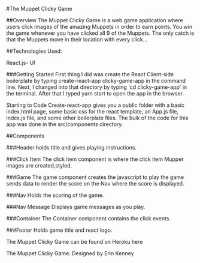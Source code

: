 #The Muppet Clicky Game


##Overview
The Muppet Clicky Game is a web game application where users click images of the amazing Muppets in order to earn points. You win the game whenever you have clicked all 9 of the Muppets. The only catch is that the Muppets move in their location with every click...

##Technologies Used:

React.js- UI

###Getting Started
First thing I did was create the React Client-side boilerplate by typing create-react-app clicky-game-app in the command line. Next, I changed into that directory by typing 'cd clicky-game-app' in the terminal. After that I typed yarn start to open the app in the browser.

Starting to Code
Create-react-app gives you a public folder with a basic index.html page, some basic css for the react template, an App.js file, index.js file, and some other boilerplate files.  The bulk of the code for this app was done in the src/components directory. 

##Components

###Header 
holds title and gives playing instructions.

###Click Item
The click item component is where the click item Muppet images are created,styled.

###Game
The game component creates the javascript to play the game sends data to render the score on the Nav where the score is displayed.

###Nav
Holds the scoring of the game.

###Nav Message
Displays game messages as you play. 

###Container
The Container component contains the click events.

###Footer 
Holds game title and react logo.

The Muppet Clicky Game can be found on Heroku here

The Muppet Clicky Game:  Designed by Erin Kenney 
